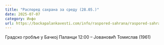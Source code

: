 ```yaml
---
title: "Распоред сахрана за среду (28.05.)"
date: 2025-07-07
category: Инфо
url: https://backapalankavesti.com/info/raspored-sahrana/raspored-sahrana-za-sredu-28-05/
---
```


Градско гробље у Бачкој Паланци
12:00 – Јовановић Томислав (1961)
